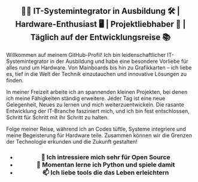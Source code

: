 <h2 align=center>👨‍💻 IT-Systemintegrator in Ausbildung 🛠️ | Hardware-Enthusiast 🖥️ | Projektliebhaber 🚀 | Täglich auf der Entwicklungsreise 📚</h2>

Willkommen auf meinem GitHub-Profil! Ich bin leidenschaftlicher IT-Systemintegrator in der Ausbildung und habe eine besondere Vorliebe für alles rund um Hardware. Von Mainboards bis hin zu Grafikkarten – ich liebe es, tief in die Welt der Technik einzutauchen und innovative Lösungen zu finden.

In meiner Freizeit arbeite ich an spannenden kleinen Projekten, bei denen ich meine Fähigkeiten ständig erweitere. Jeder Tag ist eine neue Gelegenheit, Neues zu lernen und mich weiterzuentwickeln. Die rasante Entwicklung der IT-Branche fasziniert mich, und ich bin fest entschlossen, Schritt für Schritt mit ihr Schritt zu halten.

Folge meiner Reise, während ich an Codes tüftle, Systeme integriere und meine Begeisterung für Hardware teile. Zusammen können wir die Grenzen der Technologie erkunden und die Zukunft gestalten!

<h3 align=center> 

- 👀 Ich intressiere mich sehr für Open Source
- 🌱 Momentan lerne ich Python und spiele damit
- 📫 Ich liebe tools die das Leben erleichtern
</h3>
